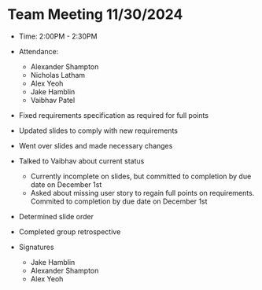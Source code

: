 # Team Meeting 11/30/2024

- Time: 2:00PM - 2:30PM

- Attendance:

  - Alexander Shampton
  - Nicholas Latham
  - Alex Yeoh
  - Jake Hamblin
  - Vaibhav Patel

- Fixed requirements specification as required for full points
- Updated slides to comply with new requirements
- Went over slides and made necessary changes
- Talked to Vaibhav about current status
  - Currently incomplete on slides, but committed to completion by due date on December 1st
  - Asked about missing user story to regain full points on requirements. Commited to completion by due date on December 1st
- Determined slide order
- Completed group retrospective
    
- Signatures
  - Jake Hamblin
  - Alexander Shampton
  - Alex Yeoh
